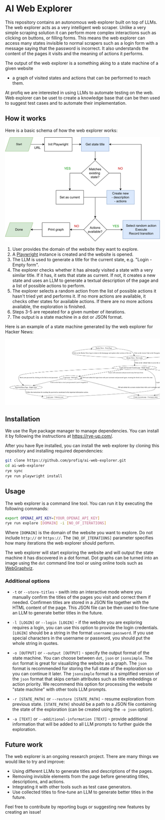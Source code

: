# AI Web Explorer

This repository contains an autonomous web explorer built on top of LLMs. The web explorer
acts as a very intelligent web scraper. Unlike a very simple scraping solution it can perform
more complex interactions such as clicking on buttons, or filling forms. This means
the web explorer can access many states invisible to normal scrapers such as a login form with
a message saying that the password is incorrect.
It also understands the content of the pages it visits and the meaning of actions it performs.

The output of the web explorer is a something aking to a state machine of a given website
- a graph of visited states and actions that can be performed to reach them.

At profiq we are interested in using LLMs to automate testing on the web. Web explorer can be
uset to create a knowledge base that can be then used to suggest test cases and to automate
their implementation.

## How it works

Here is a basic schema of how the web explorer works:

![Web explorer schema](./docs/explorer.png)

1. User provides the domain of the website they want to explore.
2. A [Playwright](https://playwright.dev/python/) instance is created and the website is opened.
3. The LLM is used to generate a title for the current state, e.g. "Login - Empty form".
4. The explorer checks whether it has already visited a state with a very similar title. If it has,
   it sets that state as current. If not, it creates a new state and uses an LLM to generate a textual
   description of the page and a list of possible actions to perform.
5. The explorer selects a random action from the list of possible actions it hasn't tried yet 
   and performs it. If no more actions are available, it checks other states for available actions.
   If there are no more actions available, the exploration is finished.
6. Steps 3-5 are repeated for a given number of iterations.
7. The output is a state machine in a dot or JSON format.

Here is an example of a state machine generated by the web explorer for Hacker News:

![Generated State machine](./docs/state_machine.png)

## Installation

We use the Rye package manager to manage dependencies. You can install it by following the
instructions at https://rye-up.com/.

After you have Rye installed, you can install the web explorer by cloning this repository
and installing required dependencies:

```bash
git clone https://github.com/profiq/ai-web-explorer.git
cd ai-web-explorer
rye sync
rye run playwright install
```

## Usage

The web explorer is a command line tool. You can run it by executing the following commands:

```bash
export OPENAI_API_KEY=[YOUR_OPENAI_API_KEY]
rye run explore [DOMAIN] -i [NO_OF_ITERATIONS]
```

Where `[DOMAIN]` is the domain of the website you want to explore. Do not include `http://` or `https://`.
The `[NO_OF_ITERATIONS]` parameter specifies how many iterations the web explorer should perform.

The web explorer will start exploring the website and will output the state machine it has 
discovered in a dot format. Dot graphs can be turned into an image using the `dot` command line
tool or using online tools such as  [WebGraphviz](http://www.webgraphviz.com/).


### Additional options

- `-t` or `--store-titles` - swith into an interactive mode where you manually confirm the titles
  of the pages you visit and correct them if needed. Confirmen titles are stored in a JSON file
  together with the HTML content of the page. This JSON file can be then used to fine-tune an LLM
  to generate better titles in the future.

- `-l [LOGIN]` or `--login [LOGIN]` - if the website you are exploring requires a login, you can use this option
  to provide the login credentials. `[LOGIN]` should be a string in the format `username:password`.
  If you use special characters in the username or password, you should put the whole string in quotes.

- `-o [OUTPUT]` or `--output [OUTPUT]` - specify the output format of the state machine. You can choose between
  `dot`, `json` or `jsonsimple`. The `dot` format is great for visualizing the website as a graph. The `json`
  format is recommended for storing the full state of the exploration so you can continue it later. The `jsonsimple`
  format is a simplified version of the `json` format that skips certain attributes such as title embeddings or action
  priority. We recommend this option for processing the website "state machine" with other tools LLM prompts.

- `-r [STATE_PATH]` or `--restore [STATE_PATH]` - resume exploration from previous state. `[STATE_PATH]` should be
  a path to a JSON file containing the state of the exploration (can be created using the `-o json` option).

- `-a [TEXT]` or `--additional-information [TEXT]` - provide additional information that will be added to all LLM prompts
  to further guide the exploration.

## Future work

The web explorer is an ongoing research project. There are many things we would like to try and improve:

- Using different LLMs to generate titles and descriptions of the pages.
- Removing invisible elements from the page before generating titles, descriptions, and actions.
- Integrating it with other tools such as test case generators.
- Use collected titles to fine-tune an LLM to generate better titles in the future.

Feel free to contribute by reporting bugs or suggesting new features by creating an issue!

